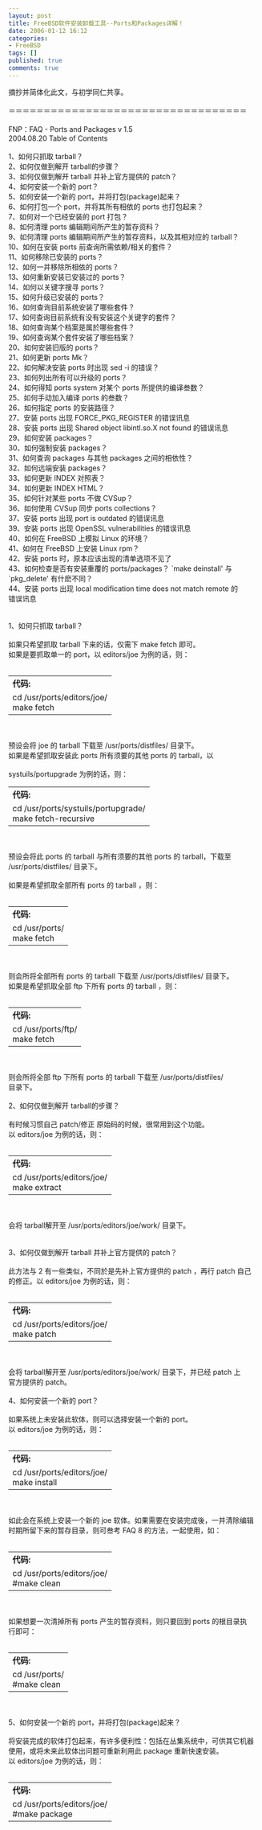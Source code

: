 ```yaml
---
layout: post
title: FreeBSD软件安装卸载工具--Ports和Packages详解！
date: 2006-01-12 16:12
categories:
- FreeBSD
tags: []
published: true
comments: true
---
```

<p>摘抄并简体化此文，与初学同仁共享。 <br /><br />＝＝＝＝＝＝＝＝＝＝＝＝＝＝＝＝＝＝＝＝＝＝＝＝＝＝＝＝＝＝＝＝＝＝ <br /><br />FNP：FAQ - Ports and Packages v 1.5 <br />2004.08.20 Table of Contents <br /><br />1、如何只抓取 tarball？ <br />2、如何仅做到解开 tarball的步骤？ <br />3、如何仅做到解开 tarball 并补上官方提供的 patch？ <br />4、如何安装一个新的 port？ <br />5、如何安装一个新的 port，并将打包(package)起来？ <br />6、如何打包一个 port，并将其所有相依的 ports 也打包起来？ <br />7、如何对一个已经安装的 port 打包？ <br />8、如何清理 ports 编辑期间所产生的暂存资料？ <br />9、如何清理 ports 编辑期间所产生的暂存资料，以及其相对应的 tarball？ <br />10、如何在安装 ports 前查询所需依赖/相关的套件？ <br />11、如何移除已安装的 ports？ <br />12、如何一并移除所相依的 ports？ <br />13、如何重新安装已安装过的 ports？ <br />14、如何以关键字搜寻 ports？ <br />15、如何升级已安装的 ports？ <br />16、如何查询目前系统安装了哪些套件？ <br />17、如何查询目前系统有没有安装这个关键字的套件？ <br />18、如何查询某个档案是属於哪些套件？ <br />19、如何查询某个套件安装了哪些档案？ <br />20、如何安装旧版的 ports？ <br />21、如何更新 ports Mk？ <br />22、如何解决安装 ports 时出现 sed -i 的错误？ <br />23、如何列出所有可以升级的 ports？ <br />24、如何得知 ports system 对某个 ports 所提供的编译叁数？ <br />25、如何手动加入编译 ports 的叁数？ <br />26、如何指定 ports 的安装路径？ <br />27、安装 ports 出现 FORCE_PKG_REGISTER 的错误讯息 <br />28、安装 ports 出现 Shared object libintl.so.X not found 的错误讯息 <br />29、如何安装 packages？ <br />30、如何强制安装 packages？ <br />31、如何查询 packages 与其他 packages 之间的相依性？ <br />32、如何远端安装 packages？ <br />33、如何更新 INDEX 对照表？ <br />34、如何更新 INDEX HTML？ <br />35、如何针对某些 ports 不做 CVSup？ <br />36、如何使用 CVSup 同步 ports collections？ <br />37、安装 ports 出现 port is outdated 的错误讯息 <br />39、安装 ports 出现 OpenSSL vulnerabilities 的错误讯息 <br />40、如何在 FreeBSD 上模拟 Linux 的环境？ <br />41、如何在 FreeBSD 上安装 Linux rpm？ <br />42、安装 ports 时，原本应该出现的清单选项不见了 <br />43、如何检查是否有安装重覆的 ports/packages？ `make deinstall' 与 `pkg_delete' 有什麽不同？ <br />44、安装 ports 出现 local modification time does not match remote 的 <br />错误讯息 <br /><br /><br /><span>1、如何只抓取 tarball？</span> <br /><br />如果只希望抓取 tarball 下来的话，仅需下 make fetch 即可。 <br />如果是要抓取单一的 port，以 editors/joe 为例的话，则： <br /><br /><table cellspacing="1" cellpadding="3" width="90%" align="center" border="0"><tbody><tr><td><span class="genmed"><b>代码:</b></span></td></tr><tr><td class="code">cd /usr/ports/editors/joe/ <br />make fetch </td></tr></tbody></table><span class="postbody"><br /><br />预设会将 joe 的 tarball 下载至 /usr/ports/distfiles/ 目录下。 <br />如果是希望抓取安装此 ports 所有须要的其他 ports 的 tarball，以 <br /><br />systuils/portupgrade 为例的话，则： <br /></span><table cellspacing="1" cellpadding="3" width="90%" align="center" border="0"><tbody><tr><td><span class="genmed"><b>代码:</b></span></td></tr><tr><td class="code">cd /usr/ports/systuils/portupgrade/ <br />make fetch-recursive </td></tr></tbody></table><span class="postbody"><br /><br />预设会将此 ports 的 tarball 与所有须要的其他 ports 的 tarball，下载至 /usr/ports/distfiles/ 目录下。 <br /><br />如果是希望抓取全部所有 ports 的 tarball ，则： <br /><br /></span><table cellspacing="1" cellpadding="3" width="90%" align="center" border="0"><tbody><tr><td><span class="genmed"><b>代码:</b></span></td></tr><tr><td class="code">cd /usr/ports/ <br />make fetch </td></tr></tbody></table><span class="postbody"><br /><br />则会所将全部所有 ports 的 tarball 下载至 /usr/ports/distfiles/ 目录下。 <br />如果是希望抓取全部 ftp 下所有 ports 的 tarball ，则： <br /><br /></span><table cellspacing="1" cellpadding="3" width="90%" align="center" border="0"><tbody><tr><td><span class="genmed"><b>代码:</b></span></td></tr><tr><td class="code">cd /usr/ports/ftp/ <br />make fetch </td></tr></tbody></table><span class="postbody"><br /><br />则会所将全部 ftp 下所有 ports 的 tarball 下载至 /usr/ports/distfiles/ <br />目录下。 <br /><br /><span>2、如何仅做到解开 tarball的步骤？</span> <br /><br />有时候习惯自己 patch/修正 原始码的时候，很常用到这个功能。 <br />以 editors/joe 为例的话，则： <br /><br /></span><table cellspacing="1" cellpadding="3" width="90%" align="center" border="0"><tbody><tr><td><span class="genmed"><b>代码:</b></span></td></tr><tr><td class="code">cd /usr/ports/editors/joe/ <br />make extract </td></tr></tbody></table><span class="postbody"><br /><br />会将 tarball解开至 /usr/ports/editors/joe/work/ 目录下。 <br /><br /><br /><span>3、如何仅做到解开 tarball 并补上官方提供的 patch？</span> <br /><br />此方法与 2 有一些类似，不同於是先补上官方提供的 patch ，再行 patch 自己 <br />的修正。以 editors/joe 为例的话，则： <br /><br /></span><table cellspacing="1" cellpadding="3" width="90%" align="center" border="0"><tbody><tr><td><span class="genmed"><b>代码:</b></span></td></tr><tr><td class="code">cd /usr/ports/editors/joe/ <br />make patch </td></tr></tbody></table><span class="postbody"><br /><br />会将 tarball解开至 /usr/ports/editors/joe/work/ 目录下，并已经 patch 上 <br />官方提供的 patch。 <br /><br /><span>4、如何安装一个新的 port？</span> <br /><br />如果系统上未安装此软体，则可以选择安装一个新的 port。 <br />以 editors/joe 为例的话，则： <br /><br /></span><table cellspacing="1" cellpadding="3" width="90%" align="center" border="0"><tbody><tr><td><span class="genmed"><b>代码:</b></span></td></tr><tr><td class="code">cd /usr/ports/editors/joe/ <br />make install </td></tr></tbody></table><span class="postbody"><br /><br />如此会在系统上安装一个新的 joe 软体。如果需要在安装完成後，一并清除编辑 <br />时期所留下来的暂存目录，则可叁考 FAQ 8 的方法，一起使用，如： <br /><br /></span><table cellspacing="1" cellpadding="3" width="90%" align="center" border="0"><tbody><tr><td><span class="genmed"><b>代码:</b></span></td></tr><tr><td class="code">cd /usr/ports/editors/joe/ <br />#make clean </td></tr></tbody></table><span class="postbody"><br /><br />如果想要一次清掉所有 ports 产生的暂存资料，则只要回到 ports 的根目录执 <br />行即可： <br /><br /></span><table cellspacing="1" cellpadding="3" width="90%" align="center" border="0"><tbody><tr><td><span class="genmed"><b>代码:</b></span></td></tr><tr><td class="code">cd /usr/ports/ <br />#make clean </td></tr></tbody></table><span class="postbody"><br /><br /><span>5、如何安装一个新的 port，并将打包(package)起来？</span> <br /><br />将安装完成的软体打包起来，有许多便利性：包括在丛集系统中，可供其它机器 <br />使用，或将未来此软体出问题可重新利用此 package 重新快速安装。 <br />以 editors/joe 为例的话，则： <br /><br /></span><table cellspacing="1" cellpadding="3" width="90%" align="center" border="0"><tbody><tr><td><span class="genmed"><b>代码:</b></span></td></tr><tr><td class="code">cd /usr/ports/editors/joe/ <br />#make package </td></tr></tbody></table><span class="postbody"><br /><br /></span></p>
